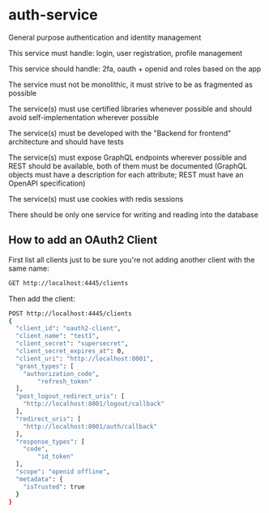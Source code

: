 # auth-service

General purpose authentication and identity management

This service must handle: login, user registration, profile management

This service should handle: 2fa, oauth + openid and roles based on the app

The service must not be monolithic, it must strive to be as fragmented as possible

The service(s) must use certified libraries whenever possible and should avoid self-implementation wherever possible

The service(s) must be developed with the "Backend for frontend" architecture and should have tests

The service(s) must expose GraphQL endpoints wherever possible and REST should be available, both of them must be documented (GraphQL objects must have a description for each attribute; REST must have an OpenAPI specification)

The service(s) must use cookies with redis sessions

There should be only one service for writing and reading into the database

## How to add an OAuth2 Client

First list all clients just to be sure you're not adding another client with the same name:

```sh
GET http://localhost:4445/clients
```

Then add the client:

```sh
POST http://localhost:4445/clients
{
  "client_id": "oauth2-client",
  "client_name": "test1",
  "client_secret": "supersecret",
  "client_secret_expires_at": 0,
  "client_uri": "http://localhost:8001",
  "grant_types": [
    "authorization_code",
		"refresh_token" 
  ],
  "post_logout_redirect_uris": [
    "http://localhost:8001/logout/callback"
  ],
  "redirect_uris": [
    "http://localhost:8001/auth/callback"
  ],
  "response_types": [
    "code",
		"id_token"
  ],
  "scope": "openid offline",
  "metadata": {
    "isTrusted": true
  }
}
```

